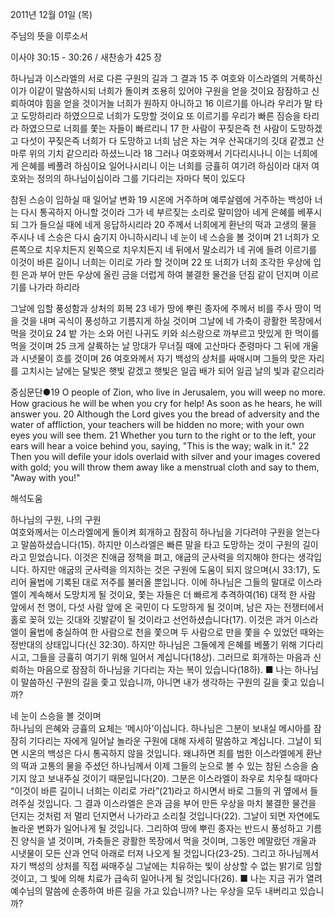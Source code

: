2011년 12월 01일 (목)

주님의 뜻을 이루소서



이사야 30:15 - 30:26 / 새찬송가 425 장


하나님과 이스라엘의 서로 다른 구원의 길과 그 결과
15 주 여호와 이스라엘의 거룩하신 이가 이같이 말씀하시되 너희가 돌이켜 조용히 있어야 구원을 얻을 것이요 잠잠하고 신뢰하여야 힘을 얻을 것이거늘 너희가 원하지 아니하고 16 이르기를 아니라 우리가 말 타고 도망하리라 하였으므로 너희가 도망할 것이요 또 이르기를 우리가 빠른 짐승을 타리라 하였으므로 너희를 쫓는 자들이 빠르리니 17 한 사람이 꾸짖은즉 천 사람이 도망하겠고 다섯이 꾸짖은즉 너희가 다 도망하고 너희 남은 자는 겨우 산꼭대기의 깃대 같겠고 산마루 위의 기치 같으리라 하셨느니라 18 그러나 여호와께서 기다리시나니 이는 너희에게 은혜를 베풀려 하심이요 일어나시리니 이는 너희를 긍휼히 여기려 하심이라 대저 여호와는 정의의 하나님이심이라 그를 기다리는 자마다 복이 있도다

참된 스승이 임하실 때 일어날 변화
19 시온에 거주하며 예루살렘에 거주하는 백성아 너는 다시 통곡하지 아니할 것이라 그가 네 부르짖는 소리로 말미암아 네게 은혜를 베푸시되 그가 들으실 때에 네게 응답하시리라 20 주께서 너희에게 환난의 떡과 고생의 물을 주시나 네 스승은 다시 숨기지 아니하시리니 네 눈이 네 스승을 볼 것이며 21 너희가 오른쪽으로 치우치든지 왼쪽으로 치우치든지 네 뒤에서 말소리가 네 귀에 들려 이르기를 이것이 바른 길이니 너희는 이리로 가라 할 것이며 22 또 너희가 너희 조각한 우상에 입힌 은과 부어 만든 우상에 올린 금을 더럽게 하여 불결한 물건을 던짐 같이 던지며 이르기를 나가라 하리라

그날에 임할 풍성함과 상처의 회복
23 네가 땅에 뿌린 종자에 주께서 비를 주사 땅이 먹을 것을 내며 곡식이 풍성하고 기름지게 하실 것이며 그날에 네 가축이 광활한 목장에서 먹을 것이요 24 밭 가는 소와 어린 나귀도 키와 쇠스랑으로 까부르고 맛있게 한 먹이를 먹을 것이며 25 크게 살륙하는 날 망대가 무너질 때에 고산마다 준령마다 그 뒤에 개울과 시냇물이 흐를 것이며 26 여호와께서 자기 백성의 상처를 싸매시며 그들의 맞은 자리를 고치시는 날에는 달빛은 햇빛 같겠고 햇빛은 일곱 배가 되어 일곱 날의 빛과 같으리라


중심문단●19 O people of Zion, who live in Jerusalem, you will weep no more. How gracious he will be when you cry for help! As soon as he hears, he will answer you. 20 Although the Lord gives you the bread of adversity and the water of affliction, your teachers will be hidden no more; with your own eyes you will see them. 21 Whether you turn to the right or to the left, your ears will hear a voice behind you, saying, "This is the way; walk in it." 22 Then you will defile your idols overlaid with silver and your images covered with gold; you will throw them away like a menstrual cloth and say to them, "Away with you!"

해석도움





하나님의 구원, 나의 구원  
여호와께서는 이스라엘에게 돌이켜 회개하고 잠잠히 하나님을 기다려야 구원을 얻는다고 말씀하셨습니다(15). 하지만 이스라엘은 빠른 말을 타고 도망하는 것이 구원의 길이라고 믿었습니다. 이것은 친애굽 정책을 펴고, 애굽의 군사력을 의지해야 한다는 생각입니다. 하지만 애굽의 군사력을 의지하는 것은 구원에 도움이 되지 않으며(시 33:17), 도리어 율법에 기록된 대로 저주를 불러올 뿐입니다. 이에 하나님은 그들의 말대로 이스라엘이 계속해서 도망치게 될 것이요,  쫓는 자들은 더 빠르게 추격하여(16) 대적 한 사람 앞에서 천 명이, 다섯 사람 앞에 온 국민이 다 도망하게 될 것이며, 남은 자는 전쟁터에서 홀로 꽂혀 있는 깃대와 깃발같이 될 것이라고 선언하셨습니다(17). 이것은 과거 이스라엘이 율법에 충실하여 한 사람으로 천을 쫓으며 두 사람으로 만을 쫓을 수 있었던 때와는 정반대의 상태입니다(신 32:30). 하지만 하나님은 그들에게 은혜를 베풀기 위해 기다리시고, 그들을 긍휼히 여기기 위해 일어서 계십니다(18상). 그러므로 회개하는 마음과 신뢰하는 마음으로 잠잠히 하나님을 기다리는 자는 복이 있습니다(18하).
■ 나는 하나님이 말씀하신 구원의 길을 좇고 있습니까, 아니면 내가 생각하는 구원의 길을 좇고 있습니까?

네 눈이 스승을 볼 것이며  
하나님의 은혜와 긍휼의 요체는 ‘메시아’이십니다. 하나님은 그분이 보내실 메시아를 잠잠히 기다리는 자에게 일어날 놀라운 구원에 대해 자세히 말씀하고 계십니다. 그날이 되면 시온의 백성은 다시 통곡하지 않을 것입니다. 왜냐하면 죄를 범한 이스라엘에게 환난의 떡과 고통의 물을 주셨던 하나님께서 이제 그들의 눈으로 볼 수 있는 참된 스승을 숨기지 않고 보내주실 것이기 때문입니다(20). 그분은 이스라엘이 좌우로 치우칠 때마다 “이것이 바른 길이니 너희는 이리로 가라”(21)라고 하시면서 바로 그들의 귀 옆에서 들려주실 것입니다. 그 결과 이스라엘은 은과 금을 부어 만든 우상을 마치 불결한 물건을 던지는 것처럼 저 멀리 던지면서 나가라고 소리칠 것입니다(22). 그날이 되면 자연에도 놀라운 변화가 일어나게 될 것입니다. 그리하여 땅에 뿌린 종자는 반드시 풍성하고 기름진 양식을 낼 것이며, 가축들은 광활한 목장에서 먹을 것이며, 그동안 메말랐던 개울과 시냇물이 모든 산과 언덕 아래로 터져 나오게 될 것입니다(23-25). 그리고 하나님께서 자기 백성의 상처를 직접 싸매주실 그날에는 치유하는 빛이 상상할 수 없는 밝기로 임할 것이고, 그 빛에 의해 치료가 급속히 일어나게 될 것입니다(26).
■ 나는 지금 귀가 열려 예수님의 말씀에 순종하여 바른 길을 가고 있습니까? 나는 우상을 모두 내버리고 있습니까?